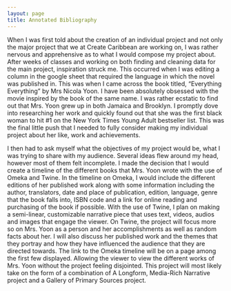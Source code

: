 ```yaml
---
layout: page
title: Annotated Bibliography
---
```


When I was first told about the creation of an individual project and not only the major project that we at Create Caribbean are working on, I was rather nervous and apprehensive as to what I would compose my project about. After weeks of classes and working on both finding and cleaning data for the main project, inspiration struck me. This occurred when I was editing a column in the google sheet that required the language in which the novel was published in. This was when I came across the book titled, “Everything Everything” by Mrs Nicola Yoon. I have been absolutely obsessed with the movie inspired by the book of the same name. I was rather ecstatic to find out that Mrs. Yoon grew up in both Jamaica and Brooklyn. I promptly dove into  researching her work and quickly found out that she was the first black woman to hit #1 on the New York Times Young Adult bestseller list. This was the final little push that I needed to fully consider making my individual project about her like, work and achievements.

I then had to ask myself what the objectives of my project would be, what I was trying to share with my audience. Several ideas flew around my head, however most of them felt incomplete. I made the decision that I would create a timeline of the different books that Mrs. Yoon wrote with the use of Omeka and Twine. In the timeline on Omeka, I would include the different editions of her published work along with some information including the author, translators, date and place of publication, edition, language, genre that the book falls into, ISBN code and a link for online reading and purchasing of the book if possible. With the use of Twine, I plan on making a semi-linear, customizable narrative piece that uses text, videos, audios and images that engage the viewer. On Twine, the project will focus more so on Mrs. Yoon as a person and her accomplishments as well as random facts about her. I will also discuss her published work and the themes that they portray and how they have influenced the audience that they are directed towards. The link to the Omeka timeline will be on a page among the first few displayed. Allowing the viewer to view the different works of Mrs. Yoon without the project feeling disjointed. This project will most likely take on the form of a combination of A Longform, Media-Rich Narrative project and a Gallery of Primary Sources project.

